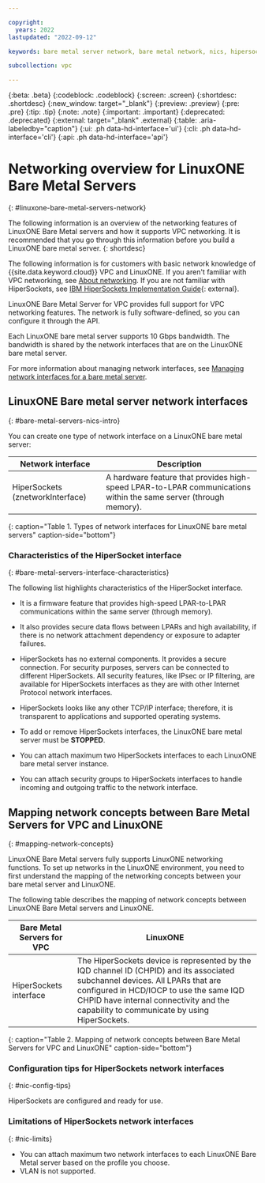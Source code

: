 ```yaml
---

copyright:
  years: 2022
lastupdated: "2022-09-12"

keywords: bare metal server network, bare metal network, nics, hipersocket, network overview

subcollection: vpc

---
```


{:beta: .beta}
{:codeblock: .codeblock}
{:screen: .screen}
{:shortdesc: .shortdesc}
{:new_window: target="_blank"}
{:preview: .preview}
{:pre: .pre}
{:tip: .tip}
{:note: .note}
{:important: .important}
{:deprecated: .deprecated}
{:external: target="_blank" .external}
{:table: .aria-labeledby="caption"}
{:ui: .ph data-hd-interface='ui'}
{:cli: .ph data-hd-interface='cli'}
{:api: .ph data-hd-interface='api'}

# Networking overview for LinuxONE Bare Metal Servers
{: #linuxone-bare-metal-servers-network}


The following information is an overview of the networking features of LinuxONE Bare Metal servers and how it supports VPC networking. It is recommended that you go through this information before you build a LinuxONE bare metal server.
{: shortdesc}


The following information is for customers with basic network knowledge of {{site.data.keyword.cloud}} VPC and LinuxONE. If you aren't familiar with VPC networking, see [About networking](/docs/vpc?topic=vpc-about-networking-for-vpc). If you are not familiar with HiperSockets, see [IBM HiperSockets Implementation Guide](https://www.redbooks.ibm.com/redbooks/pdfs/sg246816.pdf){: external}.

LinuxONE Bare Metal Server for VPC provides full support for VPC networking features. The network is fully software-defined, so you can configure it through the API.

Each LinuxONE bare metal server supports 10 Gbps bandwidth. The bandwidth is shared by the network interfaces that are on the LinuxONE bare metal server.

For more information about managing network interfaces, see [Managing network interfaces for a bare metal server](/docs/vpc?topic=vpc-managing-nic-for-bare-metal-servers).

## LinuxONE Bare metal server network interfaces
{: #bare-metal-servers-nics-intro}

You can create one type of network interface on a LinuxONE bare metal server:

| Network interface | Description |
|-----|-----|
| HiperSockets (znetworkInterface) | A hardware feature that provides high-speed LPAR-to-LPAR communications within the same server (through memory). |
{: caption="Table 1. Types of network interfaces for LinuxONE bare metal servers" caption-side="bottom"}


### Characteristics of the HiperSocket interface
{: #bare-metal-servers-interface-characteristics}

The following list highlights characteristics of the HiperSocket interface.

* It is a firmware feature that provides high-speed LPAR-to-LPAR communications within the same server (through memory).

* It also provides secure data flows between LPARs and high availability, if there is no network attachment dependency or exposure to adapter failures.

* HiperSockets has no external components. It provides a secure connection. For security purposes, servers can be connected to different HiperSockets. All security features, like IPsec or IP filtering, are available for HiperSockets interfaces as they are with other Internet Protocol network interfaces.

* HiperSockets looks like any other TCP/IP interface; therefore, it is transparent to applications and supported operating systems.

* To add or remove HiperSockets interfaces, the LinuxONE bare metal server must be **STOPPED**.

* You can attach maximum two HiperSockets interfaces to each LinuxONE bare metal server instance.

* You can attach security groups to HiperSockets interfaces to handle incoming and outgoing traffic to the network interface.

## Mapping network concepts between Bare Metal Servers for VPC and LinuxONE
{: #mapping-network-concepts}

LinuxONE Bare Metal servers fully supports LinuxONE networking functions. To set up networks in the LinuxONE environment, you need to first understand the mapping of the networking concepts between your bare metal server and LinuxONE.

The following table describes the mapping of network concepts between LinuxONE Bare Metal servers and LinuxONE.

| Bare Metal Servers for VPC | LinuxONE |
|---------|---------|
| HiperSockets interface | The HiperSockets device is represented by the IQD channel ID (CHPID) and its associated subchannel devices. All LPARs that are configured in HCD/IOCP to use the same IQD CHPID have internal connectivity and the capability to communicate by using HiperSockets. |
{: caption="Table 2. Mapping of network concepts between Bare Metal Servers for VPC and LinuxONE" caption-side="bottom"}


### Configuration tips for HiperSockets network interfaces
{: #nic-config-tips}

HiperSockets are configured and ready for use.


### Limitations of HiperSockets network interfaces
{: #nic-limits}

* You can attach maximum two network interfaces to each LinuxONE Bare Metal server based on the profile you choose.
* VLAN is not supported.


